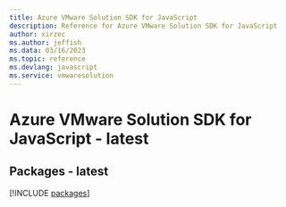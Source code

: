```yaml
---
title: Azure VMware Solution SDK for JavaScript
description: Reference for Azure VMware Solution SDK for JavaScript
author: xirzec
ms.author: jeffish
ms.data: 03/16/2023
ms.topic: reference
ms.devlang: javascript
ms.service: vmwaresolution
---
```

# Azure VMware Solution SDK for JavaScript - latest
## Packages - latest
[!INCLUDE [packages](vmware-solution-index.md)]